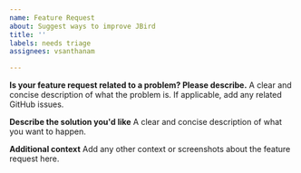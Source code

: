 ```yaml
---
name: Feature Request
about: Suggest ways to improve JBird
title: ''
labels: needs triage
assignees: vsanthanam

---
```


**Is your feature request related to a problem? Please describe.**
A clear and concise description of what the problem is. If applicable, add any related GitHub issues.

**Describe the solution you'd like**
A clear and concise description of what you want to happen.

**Additional context**
Add any other context or screenshots about the feature request here.
